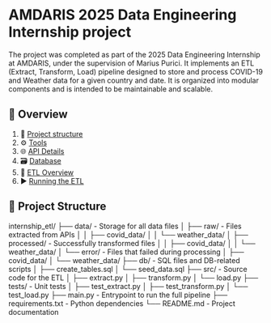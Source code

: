 # AMDARIS 2025 Data Engineering Internship project

The project was completed as part of the 2025 Data Engineering Internship at AMDARIS, under the supervision of Marius Purici. It implements an ETL (Extract, Transform, Load) pipeline designed to store and process COVID-19 and Weather data for a given country and date. It is organized into modular components and is intended to be maintainable and scalable.

## 📖 Overview
1) 📁 [Project structure](#-project-structure)
2) ⚙️ [Tools](#-tools)
3) 🌐 [API Details](#-api-details)
4) 🗃️ [Database](#-database)
5) 🔄 [ETL Overview](#-etl-overview)
6) ▶️ [Running the ETL](#-running-the-etl)

## 📁 Project Structure
internship_etl/
├── data/ - Storage for all data files
│   ├── raw/ - Files extracted from APIs
│   │   ├── covid_data/
│   │   └── weather_data/
│   ├── processed/ - Successfully transformed files
│   │   ├── covid_data/
│   │   └── weather_data/
│   └── error/ - Files that failed during processing
│       ├── covid_data/
│       └── weather_data/
├── db/ - SQL files and DB-related scripts
│   ├── create_tables.sql
│   └── seed_data.sql
├── src/ - Source code for the ETL
│   ├── extract.py
│   ├── transform.py
│   └── load.py
├── tests/ - Unit tests
│   ├── test_extract.py
│   ├── test_transform.py
│   └── test_load.py
├── main.py - Entrypoint to run the full pipeline
├── requirements.txt - Python dependencies
└── README.md - Project documentation

